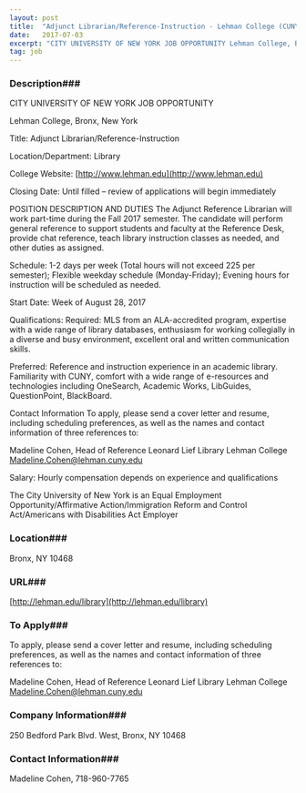 ```yaml
---
layout: post
title:  "Adjunct Librarian/Reference-Instruction - Lehman College (CUNY)"
date:   2017-07-03
excerpt: "CITY UNIVERSITY OF NEW YORK JOB OPPORTUNITY Lehman College, Bronx, New York Title: Adjunct Librarian/Reference-Instruction Location/Department: Library College Website: [http://www.lehman.edu](http://www.lehman.edu) Closing Date: Until filled – review of applications will begin immediately POSITION DESCRIPTION AND DUTIES The Adjunct Reference Librarian will work part-time during the Fall 2017 semester. The candidate will..."
tag: job
---
```


### Description###

CITY UNIVERSITY OF NEW YORK
JOB OPPORTUNITY        
     
Lehman College, Bronx, New York               

Title:  Adjunct Librarian/Reference-Instruction
 
Location/Department:  Library

College Website:  [http://www.lehman.edu](http://www.lehman.edu)

Closing Date:  Until filled – review of applications will begin immediately
 
POSITION DESCRIPTION AND DUTIES
The Adjunct Reference Librarian will work part-time during the Fall 2017 semester.  The candidate will perform general reference to support students and faculty at the Reference Desk, provide chat reference, teach library instruction classes as needed, and other duties as assigned.

Schedule:  1-2 days per week (Total hours will not exceed 225 per semester); Flexible weekday schedule (Monday-Friday); Evening hours for instruction will be scheduled as needed.

Start Date:  Week of August 28, 2017

Qualifications:
Required:  MLS from an ALA-accredited program, expertise with a wide range of library databases, enthusiasm for working collegially in a diverse and busy environment, excellent oral and written communication skills.

Preferred:  Reference and instruction experience in an academic library.  Familiarity with CUNY, comfort with a wide range of e-resources and technologies including OneSearch, Academic Works, LibGuides, QuestionPoint, BlackBoard.

Contact Information
To apply, please send a cover letter and resume, including scheduling preferences, as well as the names and contact information of three references to:

Madeline Cohen, Head of Reference
Leonard Lief Library
Lehman College
Madeline.Cohen@lehman.cuny.edu

Salary:  Hourly compensation depends on experience and qualifications

The City University of New York is an Equal Employment Opportunity/Affirmative Action/Immigration Reform and Control Act/Americans with Disabilities Act Employer









### Location###

Bronx, NY 10468


### URL###

[http://lehman.edu/library](http://lehman.edu/library)

### To Apply###

To apply, please send a cover letter and resume, including scheduling preferences, as well as the names and contact information of three references to:

Madeline Cohen, Head of Reference
Leonard Lief Library
Lehman College
Madeline.Cohen@lehman.cuny.edu



### Company Information###

250 Bedford Park Blvd. West, Bronx, NY 10468


### Contact Information###

Madeline Cohen, 718-960-7765

